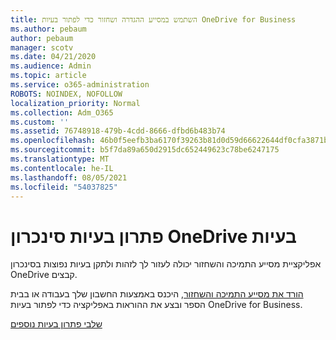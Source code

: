 ```yaml
---
title: השתמש במסייע ההגדרה ושחזור כדי לפתור בעיות OneDrive for Business
ms.author: pebaum
author: pebaum
manager: scotv
ms.date: 04/21/2020
ms.audience: Admin
ms.topic: article
ms.service: o365-administration
ROBOTS: NOINDEX, NOFOLLOW
localization_priority: Normal
ms.collection: Adm_O365
ms.custom: ''
ms.assetid: 76748918-479b-4cdd-8666-dfbd6b483b74
ms.openlocfilehash: 46b0f5eefb3ba6170f39263b81d0d59d66622644df0cfa3871b1ce4cdd214818
ms.sourcegitcommit: b5f7da89a650d2915dc652449623c78be6247175
ms.translationtype: MT
ms.contentlocale: he-IL
ms.lasthandoff: 08/05/2021
ms.locfileid: "54037825"
---
```

# <a name="fix-onedrive-sync-problems"></a>פתרון בעיות סינכרון OneDrive בעיות

אפליקציית מסייע התמיכה והשחזור יכולה לעזור לך לזהות ולתקן בעיות נפוצות בסינכרון OneDrive קבצים. 
  
[הורד את מסייע התמיכה והשחזור](https://aka.ms/sara), היכנס באמצעות החשבון שלך בעבודה או בבית הספר ובצע את ההוראות באפליקציה כדי לפתור בעיות OneDrive for Business. 
  
[שלבי פתרון בעיות נוספים](https://go.microsoft.com/fwlink/?linkid=872097)
  

